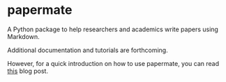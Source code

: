 # papermate
A Python package to help researchers and academics write papers using Markdown.

Additional documentation and tutorials are forthcoming. 

However, for a quick introduction on how to use papermate, you can read [this][blog] blog post.

[blog]: https://scientificallysound.org/?p=2083
